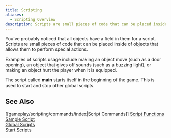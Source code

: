 ```yaml
---
title: Scripting
aliases:
  - Scripting Overview
description: Scripts are small pieces of code that can be placed inside of objects that allows them to perform special actions.
---
```

You’ve probably noticed that all objects have a field in them for a script. Scripts are small pieces of code that can be placed inside of objects that allows them to perform special actions.

Examples of scripts usage include making an object move (such as a door opening), an object that gives off sounds (such as a buzzing light), or making an object hurt the player when it is equipped.

The script called **main** starts itself in the beginning of the game. This is used to start and stop other global scripts.

## See Also

[[gameplay/scripting/commands/index|Script Commands]]
[Script Functions](<ScriptFunctions.md>)  
[Sample Script](<SampleScript.md>)  
[Global Scripts ](<GlobalScripts.md>)  
[Start Scripts](<StartScripts.md>)  
